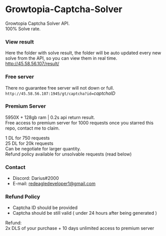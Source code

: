 # Growtopia-Captcha-Solver
Growtopia Captcha Solver API.<br>
100% Solve rate.

### View result
Here the folder with solve result, the folder will be auto updated every new solve from the API, so you can view them in real time. <br>
http://45.58.56.107/result/

### Free server
There no guarantee free server will not down or full.<br>
`http://45.58.56.107:1945/gt/captcha?id=`*captchaID*

### Premium Server
5950X + 128gb ram | 0.2s api return result.<br>
Free access to premium server for 1000 requests once you starred this repo, contact me to claim.<br>

1 DL for 750 requests<br>
25 DL for 20k requests<br>
Can be negotiate for larger quantity.<br>
Refund policy available for unsolvable requests (read below)<br>

### Contact
 - Discord: Darius#2000
 - E-mail: redeagledeveloper1@gmail.com

### Refund Policy
  - Captcha ID should be provided
  - Captcha should be still valid ( under 24 hours after being generated )

Refund: <br>
2x DLS of your purchase + 10 days unlimited access to premium server
